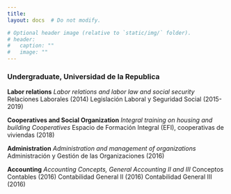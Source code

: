 ```yaml
---
title: 
layout: docs  # Do not modify.

# Optional header image (relative to `static/img/` folder).
# header:
#   caption: ""
#   image: ""
---
```



### Undergraduate, Universidad de la Republica  


**Labor relations** _Labor relations and labor law and social security_
Relaciones Laborales (2014)
Legislación Laboral y Seguridad Social (2015-2019)  

**Cooperatives and Social Organization** _Integral training on housing and building Cooperatives_ 
Espacio de Formación Integral (EFI), cooperativas de viviendas (2018)

**Administration** _Administration and management of organizations_
Administración y Gestión de las Organizaciones (2016)

**Accounting** _Accounting Concepts, General Accounting II and III_
Conceptos Contables (2016)
Contabilidad General II (2016)
Contabilidad General III (2016)

